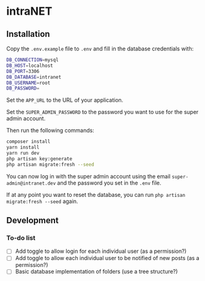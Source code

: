 # intraNET

## Installation

Copy the `.env.example` file to `.env` and fill in the database credentials with:
```bash
DB_CONNECTION=mysql
DB_HOST=localhost
DB_PORT=3306
DB_DATABASE=intranet
DB_USERNAME=root
DB_PASSWORD=
```

Set the `APP_URL` to the URL of your application.

Set the `SUPER_ADMIN_PASSWORD` to the password you want to use for the super admin account.

Then run the following commands:
```bash
composer install
yarn install
yarn run dev
php artisan key:generate
php artisan migrate:fresh --seed
```

You can now log in with the super admin account using the email `super-admin@intranet.dev` and the password you set in the `.env` file.

If at any point you want to reset the database, you can run `php artisan migrate:fresh --seed` again.

## Development

### To-do list
- [ ] Add toggle to allow login for each individual user (as a permission?)
- [ ] Add toggle to allow each individual user to be notified of new posts (as a permission?)
- [ ] Basic database implementation of folders (use a tree structure?)
